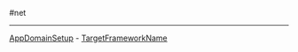 #net

---

[AppDomainSetup](https://learn.microsoft.com/en-us/dotnet/api/system.appdomainsetup?view=netframework-4.8)
	- [TargetFrameworkName](https://learn.microsoft.com/en-us/dotnet/api/system.appdomainsetup.targetframeworkname?view=netframework-4.8)